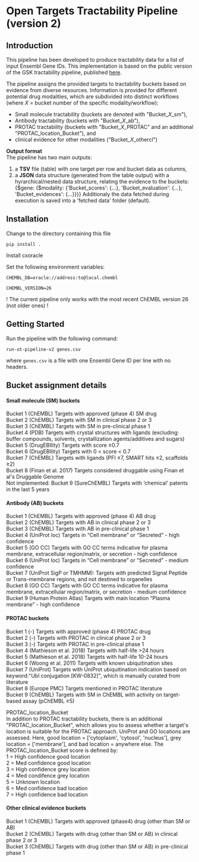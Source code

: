 # Open Targets Tractability Pipeline (version 2)

## Introduction

This pipeline has been developed to produce tractability data for a list of input Ensembl Gene IDs. This implementation
is based on the public version of the GSK tractability pipeline, published [here](https://pubs.rsc.org/en/content/articlelanding/2018/md/c7md00633k#!divAbstract).

The pipeline assigns the provided targets to tractability buckets based on evidence from diverse resources.
Information is provided for different potential drug modalities, which are subdivided into distinct workflows
(where *X* = bucket number of the specific modality/workflow):
- Small molecule tractability (buckets are denoted with "Bucket_*X*_sm"),
- Antibody tractability (buckets with "Bucket_*X*_ab"), 
- PROTAC tractability (buckets with "Bucket_*X*_PROTAC" and an additional "PROTAC_location_Bucket"), and 
- clinical evidence for other modalities ("Bucket_*X*_othercl")

**Output format**  
The pipeline has two main outputs: 
1) a **TSV** file (table) with one target per row and bucket data as columns, 
2) a **JSON** data structure (generated from the table output) with a hyrarchical/nested data structure, relating the evidence to the buckets:  
    {$gene: {$modality: {'Bucket_scores': {...}, 'Bucket_evaluation': {...}, 'Bucket_evidences': {...}}}}
Additionaly the data fetched during execution is saved into a 'fetched data' folder (default).


## Installation
Change to the directory containing this file

`pip install .`

Install cxoracle

Set the following environment variables:

`CHEMBL_DB=oracle://address:to@local.chembl` 

`CHEMBL_VERSION=26`

! The current pipeline only works with the most recent ChEMBL version 26 (not older ones) !



## Getting Started

Run the pipeline with the following command:

`run-ot-pipeline-v2 genes.csv`

where `genes.csv` is a file with one Ensembl Gene ID per line with no headers.



## Bucket assignment details

#### Small molecule (SM) buckets
Bucket 1 (ChEMBL) Targets with approved (phase 4) SM drug  
Bucket 2 (ChEMBL) Targets with SM in clinical phase 2 or 3  
Bucket 3 (ChEMBL) Targets with SM in pre-clinical phase 1  
Bucket 4 (PDB) Targets with crystal structures with ligands (excluding: buffer compounds, solvents, crystallization agents/additives and sugars)  
Bucket 5 (DrugEBIlity) Targets with score ≥0.7  
Bucket 6 (DrugEBIlity) Targets with 0 < score < 0.7  
Bucket 7 (ChEMBL) Targets with ligands (PFI ≤7, SMART hits ≤2, scaffolds ≥2)  
Bucket 8 (Finan et al. 2017) Targets considered druggable using Finan et al's Druggable Genome  
Not implemented: Bucket 9 (SureChEMBL) Targets with ‘chemical’ patents in the last 5 years

#### Antibody (AB) buckets
Bucket 1 (ChEMBL) Targets with approved (phase 4) AB drug  
Bucket 2 (ChEMBL) Targets with AB in clinical phase 2 or 3  
Bucket 3 (ChEMBL) Targets with AB in pre-clinical phase 1  
Bucket 4 (UniProt loc) Targets in “Cell membrane” or “Secreted” - high confidence  
Bucket 5 (GO CC) Targets with GO CC terms indicative for plasma membrane, extracellular region/matrix, or secretion - high confidence  
Bucket 6 (UniProt loc) Targets in “Cell membrane” or “Secreted” - medium confidence  
Bucket 7 (UniProt SigP or TMHMM): Targets with predicted Signal Peptide or Trans-membrane regions, and not destined to organelles  
Bucket 8 (GO CC) Targets with GO CC terms indicative for plasma membrane, extracellular region/matrix, or secretion - medium confidence  
Bucket 9 (Human Protein Atlas) Targets with main location “Plasma membrane” - high confidence

#### PROTAC buckets
Bucket 1 (-) Targets with approved (phase 4) PROTAC drug  
Bucket 2 (-) Targets with PROTAC in clinical phase 2 or 3  
Bucket 3 (-) Targets with PROTAC in pre-clinical phase 1  
Bucket 4 (Mathieson et al. 2018) Targets with half-life >24 hours  
Bucket 5 (Mathieson et al. 2018) Targets with half-life 10-24 hours  
Bucket 6 (Woong et al. 2011) Targets with known ubiquitination sites  
Bucket 7 (UniProt) Targets with UniProt ubiquitination indication based on keyword:"Ubl conjugation [KW-0832]", which is manually curated from literature  
Bucket 8 (Europe PMC) Targets mentioned in PROTAC literature  
Bucket 9 (ChEMBL) Targets with SM in ChEMBL with activity on target-based assay (pChEMBL ≥5) 

PROTAC_location_Bucket  
In addition to PROTAC tractability buckets, there is an additional "PROTAC_location_Bucket", which allows you to assess
whether a target's location is suitable for the PROTAC approach. UniProt and GO locations are assessed. Here, good location = ['cytoplasm', 'cytosol', 'nucleus'], grey location = ['membrane'], and bad location = anywhere else. The PROTAC_location_Bucket score is defined by:  
1 = High confidence good location  
2 = Med confidence good location  
3 = High confidence grey location  
4 = Med condifence grey location  
5 = Unknown location  
6 = Med confidence bad location  
7 = High confidence bad location  

#### Other clinical evidence buckets
Bucket 1 (ChEMBL) Targets with approved (phase4) drug (other than SM or AB)  
Bucket 2 (ChEMBL) Targets with drug (other than SM or AB) in clinical phase 2 or 3  
Bucket 3 (ChEMBL) Targets with drug (other than SM or AB) in pre-clinical phase 1  
